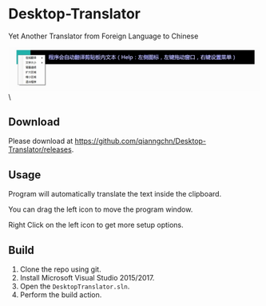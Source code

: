 ﻿# Desktop-Translator
Yet Another Translator from Foreign Language to Chinese

![Desktop Translator](https://raw.githubusercontent.com/qianngchn/Desktop-Translator/master/DesktopTranslator.jpg)\

## Download
Please download at <https://github.com/qianngchn/Desktop-Translator/releases>.

## Usage
Program will automatically translate the text inside the clipboard.

You can drag the left icon to move the program window.

Right Click on the left icon to get more setup options.

## Build
1. Clone the repo using git.
2. Install Microsoft Visual Studio 2015/2017.
3. Open the `DesktopTranslator.sln`.
4. Perform the build action.
